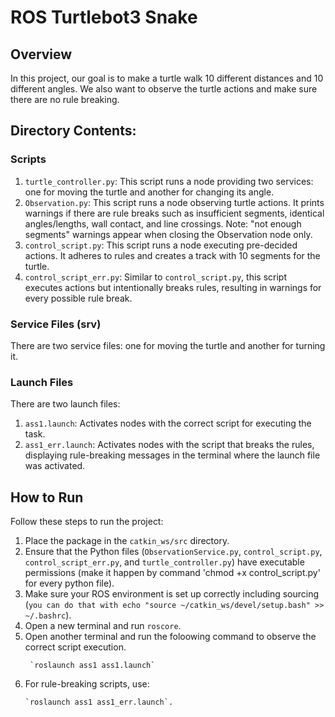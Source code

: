 # ROS Turtlebot3 Snake

## Overview
In this project, our goal is to make a turtle walk 10 different distances and 10 different angles. We also want to observe the turtle actions and make sure there are no rule breaking.

## Directory Contents:
### Scripts
1. `turtle_controller.py`: This script runs a node providing two services: one for moving the turtle and another for changing its angle.
2. `Observation.py`: This script runs a node observing turtle actions. It prints warnings if there are rule breaks such as insufficient segments, identical angles/lengths, wall contact, and line crossings. Note: "not enough segments" warnings appear when closing the Observation node only.
3. `control_script.py`: This script runs a node executing pre-decided actions. It adheres to rules and creates a track with 10 segments for the turtle.
4. `control_script_err.py`: Similar to `control_script.py`, this script executes actions but intentionally breaks rules, resulting in warnings for every possible rule break.

### Service Files (srv)
There are two service files: one for moving the turtle and another for turning it.

### Launch Files
There are two launch files:
1. `ass1.launch`: Activates nodes with the correct script for executing the task.
2. `ass1_err.launch`: Activates nodes with the script that breaks the rules, displaying rule-breaking messages in the terminal where the launch file was activated.

## How to Run
Follow these steps to run the project:

1. Place the package in the `catkin_ws/src` directory.
2. Ensure that the Python files (`ObservationService.py`, `control_script.py`, `control_script_err.py`, and `turtle_controller.py`) have executable permissions (make it happen by command 'chmod +x control_script.py' for every python file).
3. Make sure your ROS environment is set up correctly including sourcing (`you can do that with echo "source ~/catkin_ws/devel/setup.bash" >> ~/.bashrc`).
4. Open a new terminal and run `roscore`.
5. Open another terminal and run the foloowing command to observe the correct script execution.
   ```
    `roslaunch ass1 ass1.launch`
   ```
6. For rule-breaking scripts, use:
     ```
    `roslaunch ass1 ass1_err.launch`.
     ```

